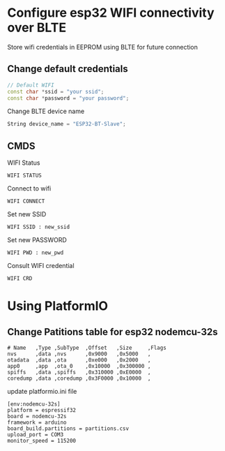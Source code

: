 # Configure esp32 WIFI connectivity over BLTE

Store wifi credentials in EEPROM using BLTE for future connection

## Change default credentials
```cpp
// Default WIFI
const char *ssid = "your ssid";
const char *password = "your password";
```
Change BLTE device name
```cpp
String device_name = "ESP32-BT-Slave";
```
## CMDS

WIFI Status
```
WIFI STATUS
```


Connect to wifi
```
WIFI CONNECT
```

Set new SSID
```
WIFI SSID : new_ssid
```
Set new PASSWORD
```
WIFI PWD : new_pwd
```
Consult WIFI credential
```
WIFI CRD
```
# Using PlatformIO

## Change Patitions table for esp32 nodemcu-32s
```
# Name   ,Type ,SubType  ,Offset   ,Size     ,Flags
nvs      ,data ,nvs      ,0x9000   ,0x5000   ,
otadata  ,data ,ota      ,0xe000   ,0x2000   ,
app0     ,app  ,ota_0    ,0x10000  ,0x300000 ,
spiffs   ,data ,spiffs   ,0x310000 ,0xE0000  ,
coredump ,data ,coredump ,0x3F0000 ,0x10000  ,
```
update platformio.ini file
```
[env:nodemcu-32s]
platform = espressif32
board = nodemcu-32s
framework = arduino
board_build.partitions = partitions.csv
upload_port = COM3
monitor_speed = 115200
```
